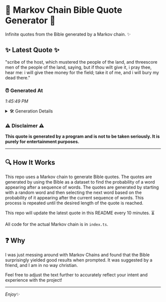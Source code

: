 # 📖 Markov Chain Bible Quote Generator 📖

Infinite quotes from the Bible generated by a Markov chain. ✨

## ✨ Latest Quote ✨
"scribe of the host, which mustered the people of the land, and threescore men of the people of the land, saying, but if thou wilt give it, i pray thee, hear me: i will give thee money for the field; take it of me, and i will bury my dead there."

### ⏰ Generated At
*1:45:49 PM*

<details>
    <summary>🛠️ Generation Details</summary>
    <p>
        <strong>🌱 Seed:</strong> scribe<br>
        <strong>🔄 Iterations:</strong> 50<br>
        <strong>📜 Context History:</strong><br>[ scribe ]: of<br>[ scribe, of ]: the<br>[ scribe, of, the ]: host,<br>[ scribe, of, the, host, ]: which<br>[ scribe, of, the, host,, which ]: mustered<br>[ scribe, of, the, host,, which, mustered ]: the<br>[ of, the, host,, which, mustered, the ]: people<br>[ the, host,, which, mustered, the, people ]: of<br>[ host,, which, mustered, the, people, of ]: the<br>[ which, mustered, the, people, of, the ]: land,<br>[ mustered, the, people, of, the, land, ]: and<br>[ the, people, of, the, land,, and ]: threescore<br>[ people, of, the, land,, and, threescore ]: men<br>[ of, the, land,, and, threescore, men ]: of<br>[ the, land,, and, threescore, men, of ]: the<br>[ land,, and, threescore, men, of, the ]: people<br>[ and, threescore, men, of, the, people ]: of<br>[ threescore, men, of, the, people, of ]: the<br>[ men, of, the, people, of, the ]: land,<br>[ of, the, people, of, the, land, ]: saying,<br>[ the, people, of, the, land,, saying, ]: but<br>[ people, of, the, land,, saying,, but ]: if<br>[ of, the, land,, saying,, but, if ]: thou<br>[ the, land,, saying,, but, if, thou ]: wilt<br>[ land,, saying,, but, if, thou, wilt ]: give<br>[ saying,, but, if, thou, wilt, give ]: it,<br>[ but, if, thou, wilt, give, it, ]: i<br>[ if, thou, wilt, give, it,, i ]: pray<br>[ thou, wilt, give, it,, i, pray ]: thee,<br>[ wilt, give, it,, i, pray, thee, ]: hear<br>[ give, it,, i, pray, thee,, hear ]: me:<br>[ it,, i, pray, thee,, hear, me: ]: i<br>[ i, pray, thee,, hear, me:, i ]: will<br>[ pray, thee,, hear, me:, i, will ]: give<br>[ thee,, hear, me:, i, will, give ]: thee<br>[ hear, me:, i, will, give, thee ]: money<br>[ me:, i, will, give, thee, money ]: for<br>[ i, will, give, thee, money, for ]: the<br>[ will, give, thee, money, for, the ]: field;<br>[ give, thee, money, for, the, field; ]: take<br>[ thee, money, for, the, field;, take ]: it<br>[ money, for, the, field;, take, it ]: of<br>[ for, the, field;, take, it, of ]: me,<br>[ the, field;, take, it, of, me, ]: and<br>[ field;, take, it, of, me,, and ]: i<br>[ take, it, of, me,, and, i ]: will<br>[ it, of, me,, and, i, will ]: bury<br>[ of, me,, and, i, will, bury ]: my<br>[ me,, and, i, will, bury, my ]: dead<br>[ and, i, will, bury, my, dead ]: there.<br>
    </p>
</details>

### ⚠️ Disclaimer ⚠️
**This quote is generated by a program and is not to be taken seriously. It is purely for entertainment purposes.**

---

## 🔍 How It Works

This repo uses a Markov chain to generate Bible quotes. The quotes are generated by using the Bible as a dataset to find the probability of a word appearing after a sequence of words. The quotes are generated by starting with a random word and then selecting the next word based on the probability of it appearing after the current sequence of words. This process is repeated until the desired length of the quote is reached.

This repo will update the latest quote in this README every 10 minutes. ⏳

All code for the actual Markov chain is in `index.ts`.

## ❓ Why

I was just messing around with Markov Chains and found that the Bible surprisingly yielded good results when prompted. 
It was suggested by a friend, and I am in no way christian.

Feel free to adjust the text further to accurately reflect your intent and experience with the project!

---

*Enjoy*✨
